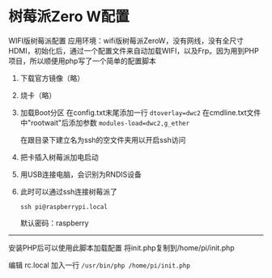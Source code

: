 # 树莓派Zero W配置
WIFI版树莓派配置
应用环境：wifi版树莓派ZeroW，没有网线，没有全尺寸HDMI，初始化后，通过一个配置文件来自动加载WIFI，以及Frp。因为用到PHP项目，所以顺便用php写了一个简单的配置脚本

1. 下载官方镜像（略）
2. 烧卡（略）
3. 加载Boot分区
    在config.txt末尾添加一行
    `dtoverlay=dwc2`
    在cmdline.txt文件中"rootwait"后添加参数
    `modules-load=dwc2,g_ether`

    在跟目录下建立名为ssh的空文件夹用以开启ssh访问

5. 把卡插入树莓派加电启动

6. 用USB连接电脑，会识别为RNDIS设备

7. 此时可以通过ssh连接树莓派了

    `ssh pi@raspberrypi.local`

    默认密码：raspberry
    

* * *

安装PHP后可以使用此脚本加载配置
将init.php复制到/home/pi/init.php

编辑 rc.local
加入一行
`/usr/bin/php /home/pi/init.php`
